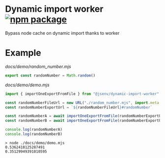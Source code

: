 # Dynamic import worker [![npm package](https://img.shields.io/npm/v/@jsenv/dynamic-import-worker.svg?logo=npm&label=package)](https://www.npmjs.com/package/@jsenv/dynamic-import-worker)

Bypass node cache on dynamic import thanks to worker

# Example

_docs/demo/random_number.mjs_

```js
export const randomNumber = Math.random()
```

_docs/demo/demo.mjs_

```js
import { importOneExportFromFile } from "@jsenv/dynamic-import-worker"

const randomNumberFileUrl = new URL("./random_number.mjs", import.meta.url)
const randomNumberExportUrl = `${randomNumberFileUrl}#randomNumber`

const randomNumberA = await importOneExportFromFile(randomNumberExportUrl)
const randomNumberB = await importOneExportFromFile(randomNumberExportUrl)

console.log(randomNumberA)
console.log(randomNumberB)
```

```console
> node ./docs/demo/demo.mjs
0.5362418125287491
0.35129949391010595
```
